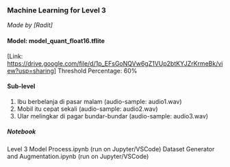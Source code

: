 ### Machine Learning for Level 3
*Made by [Radit]*

#### Model: model_quant_float16.tflite
[Link: https://drive.google.com/file/d/1p_EFsGoNQVw6gZ1VUp2btKYJZrKrmeBk/view?usp=sharing]
Threshold Percentage: 60%

#### Sub-level
1. Ibu berbelanja di pasar malam (audio-sample: audio1.wav)
2. Mobil itu cepat sekali (audio-sample: audio2.wav)
3. Ular melingkar di pagar bundar-bundar (audio-sample: audio3.wav)

##### Notebook
Level 3 Model Process.ipynb (run on Jupyter/VSCode)
Dataset Generator and Augmentation.ipynb (run on Jupyter/VSCode)